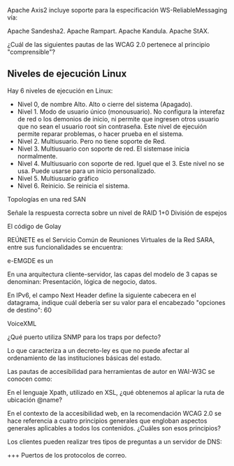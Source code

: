 


Apache Axis2 incluye soporte para la especificación WS-ReliableMessaging vía:

Apache Sandesha2.
Apache Rampart.
Apache Kandula.
Apache StAX.


 ¿Cuál de las siguientes pautas de las WCAG 2.0 pertenece al principio "comprensible"?

## Niveles de ejecución Linux 
Hay 6 niveles de ejecución en Linux: 
- Nivel 0, de nombre Alto. Alto o cierre del sistema (Apagado). 
- Nivel 1. Modo de usuario único (monousuario). No configura la interefaz de red o los demonios de inicio, ni permite que ingresen otros usuario que no sean el usuario root sin contraseña. Este nivel de ejecuión permite reparar problemas, o hacer prueba en el sistema. 
- Nivel 2. Multiusuario. Pero no tiene soporte de Red. 
- Nivel 3. Multiusuario con soporte de red. El sistemase inicia normalmente. 
- Nivel 4. Multiusuario con soporte de red. Iguel que el 3. Este nivel no se usa. Puede usarse para un inicio personalizado. 
- Nivel 5. Multiusuario gráfico
- Nivel 6. Reinicio. Se reinicia el sistema. 


Topologías en una red SAN 


Señale la respuesta correcta sobre un nivel de RAID 1+0
División de espejos


El código de Golay 

REÚNETE es el Servicio Común de Reuniones Virtuales de la Red SARA, entre sus funcionalidades se encuentra:


e-EMGDE es un


 En una arquitectura cliente-servidor, las capas del modelo de 3 capas se denominan:
Presentación, lógica de negocio, datos.


En IPv6, el campo Next Header define la siguiente cabecera en el datagrama, indique cuál debería ser su valor para el encabezado "opciones de destino":
60


 VoiceXML 



  ¿Qué puerto utiliza SNMP para los traps por defecto?


  Lo que caracteriza a un decreto-ley es que no puede afectar al ordenamiento de las instituciones básicas del estado. 


Las pautas de accesibilidad para herramientas de autor en WAI-W3C se conocen como:
 
 En el lenguaje Xpath, utilizado en XSL, ¿qué obtenemos al aplicar la ruta de ubicación @name?

 En el contexto de la accesibilidad web, en la recomendación WCAG 2.0 se hace referencia a cuatro principios generales que engloban aspectos generales aplicables a todos los contenidos. ¿Cuáles son esos principios?


Los clientes pueden realizar tres tipos de preguntas a un servidor de DNS:





+++
Puertos de los protocolos de correo. 
